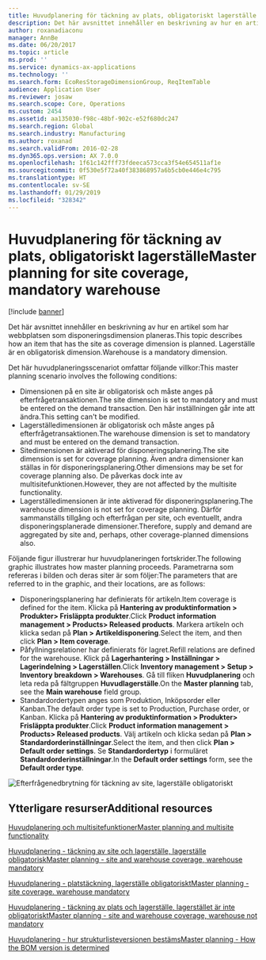 ```yaml
---
title: Huvudplanering för täckning av plats, obligatoriskt lagerställe
description: Det här avsnittet innehåller en beskrivning av hur en artikel som har webbplatsen som disponeringsdimension planeras. Lagerställe är en obligatorisk dimension.
author: roxanadiaconu
manager: AnnBe
ms.date: 06/20/2017
ms.topic: article
ms.prod: ''
ms.service: dynamics-ax-applications
ms.technology: ''
ms.search.form: EcoResStorageDimensionGroup, ReqItemTable
audience: Application User
ms.reviewer: josaw
ms.search.scope: Core, Operations
ms.custom: 2454
ms.assetid: aa135030-f98c-48bf-902c-e52f680dc247
ms.search.region: Global
ms.search.industry: Manufacturing
ms.author: roxanad
ms.search.validFrom: 2016-02-28
ms.dyn365.ops.version: AX 7.0.0
ms.openlocfilehash: 1f61c142fff73fdeeca573cca3f54e654511af1e
ms.sourcegitcommit: 0f530e5f72a40f383868957a6b5cb0e446e4c795
ms.translationtype: HT
ms.contentlocale: sv-SE
ms.lasthandoff: 01/29/2019
ms.locfileid: "328342"
---
```

# <a name="master-planning-for-site-coverage-mandatory-warehouse"></a><span data-ttu-id="6a88a-104">Huvudplanering för täckning av plats, obligatoriskt lagerställe</span><span class="sxs-lookup"><span data-stu-id="6a88a-104">Master planning for site coverage, mandatory warehouse</span></span>

[!include [banner](../includes/banner.md)]

<span data-ttu-id="6a88a-105">Det här avsnittet innehåller en beskrivning av hur en artikel som har webbplatsen som disponeringsdimension planeras.</span><span class="sxs-lookup"><span data-stu-id="6a88a-105">This topic describes how an item that has the site as coverage dimension is planned.</span></span> <span data-ttu-id="6a88a-106">Lagerställe är en obligatorisk dimension.</span><span class="sxs-lookup"><span data-stu-id="6a88a-106">Warehouse is a mandatory dimension.</span></span>

<span data-ttu-id="6a88a-107">Det här huvudplaneringsscenariot omfattar följande villkor:</span><span class="sxs-lookup"><span data-stu-id="6a88a-107">This master planning scenario involves the following conditions:</span></span>

-   <span data-ttu-id="6a88a-108">Dimensionen på en site är obligatorisk och måste anges på efterfrågetransaktionen.</span><span class="sxs-lookup"><span data-stu-id="6a88a-108">The site dimension is set to mandatory and must be entered on the demand transaction.</span></span> <span data-ttu-id="6a88a-109">Den här inställningen går inte att ändra.</span><span class="sxs-lookup"><span data-stu-id="6a88a-109">This setting can't be modified.</span></span>
-   <span data-ttu-id="6a88a-110">Lagerställedimensionen är obligatorisk och måste anges på efterfrågetransaktionen.</span><span class="sxs-lookup"><span data-stu-id="6a88a-110">The warehouse dimension is set to mandatory and must be entered on the demand transaction.</span></span>
-   <span data-ttu-id="6a88a-111">Sitedimensionen är aktiverad för disponeringsplanering.</span><span class="sxs-lookup"><span data-stu-id="6a88a-111">The site dimension is set for coverage planning.</span></span> <span data-ttu-id="6a88a-112">Även andra dimensioner kan ställas in för disponeringsplanering.</span><span class="sxs-lookup"><span data-stu-id="6a88a-112">Other dimensions may be set for coverage planning also.</span></span> <span data-ttu-id="6a88a-113">De påverkas dock inte av multisitefunktionen.</span><span class="sxs-lookup"><span data-stu-id="6a88a-113">However, they are not affected by the multisite functionality.</span></span>
-   <span data-ttu-id="6a88a-114">Lagerställedimensionen är inte aktiverad för disponeringsplanering.</span><span class="sxs-lookup"><span data-stu-id="6a88a-114">The warehouse dimension is not set for coverage planning.</span></span> <span data-ttu-id="6a88a-115">Därför sammanställs tillgång och efterfrågan per site, och eventuellt, andra disponeringsplanerade dimensioner.</span><span class="sxs-lookup"><span data-stu-id="6a88a-115">Therefore, supply and demand are aggregated by site and, perhaps, other coverage-planned dimensions also.</span></span>

<span data-ttu-id="6a88a-116">Följande figur illustrerar hur huvudplaneringen fortskrider.</span><span class="sxs-lookup"><span data-stu-id="6a88a-116">The following graphic illustrates how master planning proceeds.</span></span> <span data-ttu-id="6a88a-117">Parametrarna som refereras i bilden och deras siter är som följer:</span><span class="sxs-lookup"><span data-stu-id="6a88a-117">The parameters that are referred to in the graphic, and their locations, are as follows:</span></span>
-   <span data-ttu-id="6a88a-118">Disponeringsplanering har definierats för artikeln.</span><span class="sxs-lookup"><span data-stu-id="6a88a-118">Item coverage is defined for the item.</span></span> <span data-ttu-id="6a88a-119">Klicka på **Hantering av produktinformation &gt; Produkter&gt; Frisläppta produkter**.</span><span class="sxs-lookup"><span data-stu-id="6a88a-119">Click **Product information management &gt; Products&gt; Released products**.</span></span> <span data-ttu-id="6a88a-120">Markera artikeln och klicka sedan på **Plan &gt; Artikeldisponering**.</span><span class="sxs-lookup"><span data-stu-id="6a88a-120">Select the item, and then click **Plan &gt; Item coverage**.</span></span>
-   <span data-ttu-id="6a88a-121">Påfyllningsrelationer har definierats för lagret.</span><span class="sxs-lookup"><span data-stu-id="6a88a-121">Refill relations are defined for the warehouse.</span></span> <span data-ttu-id="6a88a-122">Klick på **Lagerhantering &gt; Inställningar &gt; Lagerindelning &gt; Lagerställen**.</span><span class="sxs-lookup"><span data-stu-id="6a88a-122">Click **Inventory management &gt; Setup &gt; Inventory breakdown &gt; Warehouses**.</span></span> <span data-ttu-id="6a88a-123">Gå till fliken **Huvudplanering** och leta reda på fältgruppen **Huvudlagerställe**.</span><span class="sxs-lookup"><span data-stu-id="6a88a-123">On the **Master planning** tab, see the **Main warehouse** field group.</span></span>
-   <span data-ttu-id="6a88a-124">Standardordertypen anges som Produktion, Inköpsorder eller Kanban.</span><span class="sxs-lookup"><span data-stu-id="6a88a-124">The default order type is set to Production, Purchase order, or Kanban.</span></span> <span data-ttu-id="6a88a-125">Klicka på **Hantering av produktinformation &gt; Produkter&gt; Frisläppta produkter**.</span><span class="sxs-lookup"><span data-stu-id="6a88a-125">Click **Product information management &gt; Products&gt; Released products**.</span></span> <span data-ttu-id="6a88a-126">Välj artikeln och klicka sedan på **Plan &gt; Standardorderinställningar**.</span><span class="sxs-lookup"><span data-stu-id="6a88a-126">Select the item, and then click **Plan &gt; Default order settings**.</span></span> <span data-ttu-id="6a88a-127">Se **Standardordertyp** i formuläret **Standardorderinställningar**.</span><span class="sxs-lookup"><span data-stu-id="6a88a-127">In the **Default order settings** form, see the **Default order type**.</span></span>

![Efterfrågenedbrytning för täckning av site, lagerställe obligatoriskt](./media/multisitedemandexplosionscenarioforsitecoveragewarehousemandatory.jpg)



<a name="additional-resources"></a><span data-ttu-id="6a88a-129">Ytterligare resurser</span><span class="sxs-lookup"><span data-stu-id="6a88a-129">Additional resources</span></span>
--------

[<span data-ttu-id="6a88a-130">Huvudplanering och multisitefunktioner</span><span class="sxs-lookup"><span data-stu-id="6a88a-130">Master planning and multisite functionality</span></span>](master-plan-multisite-functionality.md)

[<span data-ttu-id="6a88a-131">Huvudplanering - täckning av site och lagerställe, lagerställe obligatorisk</span><span class="sxs-lookup"><span data-stu-id="6a88a-131">Master planning - site and warehouse coverage, warehouse mandatory</span></span>](master-plan-site-warehouse-coverage-warehouse-mandatory.md)

[<span data-ttu-id="6a88a-132">Huvudplanering - platstäckning, lagerställe obligatoriskt</span><span class="sxs-lookup"><span data-stu-id="6a88a-132">Master planning - site coverage. warehouse mandatory</span></span>](master-plan-site-coverage-warehouse-mandatory.md)

[<span data-ttu-id="6a88a-133">Huvudplanering - täckning av plats och lagerställe, lagerstället är inte obligatoriskt</span><span class="sxs-lookup"><span data-stu-id="6a88a-133">Master planning - site and warehouse coverage, warehouse not mandatory</span></span>](master-plan-site-warehouse-coverage-warehouse-not-mandatory.md)

[<span data-ttu-id="6a88a-134">Huvudplanering - hur strukturlisteversionen bestäms</span><span class="sxs-lookup"><span data-stu-id="6a88a-134">Master planning - How the BOM version is determined</span></span>](master-plan-bom-version-determined.md)




